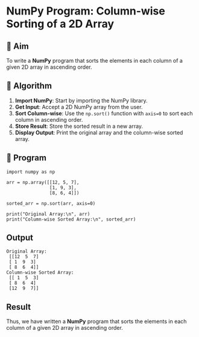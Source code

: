 # NumPy Program: Column-wise Sorting of a 2D Array

## 🎯 Aim
To write a **NumPy** program that sorts the elements in each column of a given 2D array in ascending order.

## 🧠 Algorithm

1. **Import NumPy**: Start by importing the NumPy library.
2. **Get Input**: Accept a 2D NumPy array from the user.
3. **Sort Column-wise**: Use the `np.sort()` function with `axis=0` to sort each column in ascending order.
4. **Store Result**: Store the sorted result in a new array.
5. **Display Output**: Print the original array and the column-wise sorted array.

## 🧾 Program
```
import numpy as np

arr = np.array([[12, 5, 7],
                [1, 9, 3],
                [8, 6, 4]])

sorted_arr = np.sort(arr, axis=0)

print("Original Array:\n", arr)
print("Column-wise Sorted Array:\n", sorted_arr)
```

## Output
```
Original Array:
 [[12  5  7]
 [ 1  9  3]
 [ 8  6  4]]
Column-wise Sorted Array:
 [[ 1  5  3]
 [ 8  6  4]
 [12  9  7]]
```

## Result
Thus, we have written  a **NumPy** program that sorts the elements in each column of a given 2D array in ascending order.

